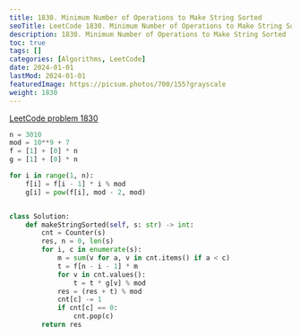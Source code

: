 ```yaml
---
title: 1830. Minimum Number of Operations to Make String Sorted
seoTitle: LeetCode 1830. Minimum Number of Operations to Make String Sorted | Python solution and explanation
description: 1830. Minimum Number of Operations to Make String Sorted
toc: true
tags: []
categories: [Algorithms, LeetCode]
date: 2024-01-01
lastMod: 2024-01-01
featuredImage: https://picsum.photos/700/155?grayscale
weight: 1830
---
```


[LeetCode problem 1830](https://leetcode.com/problems/minimum-number-of-operations-to-make-string-sorted/)

```python
n = 3010
mod = 10**9 + 7
f = [1] + [0] * n
g = [1] + [0] * n

for i in range(1, n):
    f[i] = f[i - 1] * i % mod
    g[i] = pow(f[i], mod - 2, mod)


class Solution:
    def makeStringSorted(self, s: str) -> int:
        cnt = Counter(s)
        res, n = 0, len(s)
        for i, c in enumerate(s):
            m = sum(v for a, v in cnt.items() if a < c)
            t = f[n - i - 1] * m
            for v in cnt.values():
                t = t * g[v] % mod
            res = (res + t) % mod
            cnt[c] -= 1
            if cnt[c] == 0:
                cnt.pop(c)
        return res

```

